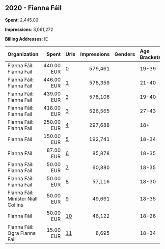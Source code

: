 ## 2020 - Fianna Fáil 
**Spent**: 2,445.00

**Impressions**: 3,061,272

**Billing Addresses**: IE

|Organization|Spent|Urls|Impressions|Genders|Age Brackets|Country Codes|
|:---|---:|:---|---:|:---|:---|:---|
|Fianna Fáil: Fianna Fail|440.00 EUR|[0](https://www.snap.com/political-ads/asset/85eda563900c38977640309ee01da0682689815ea2eaccff540b719bf1ef2dea?mediaType=mp4)|579,461||19-39|ireland|
|Fianna Fáil: Fianna Fail|446.00 EUR|[1](https://www.snap.com/political-ads/asset/0a078681539c42535c9e528de20b9993031c1a6addc63d13ceb4f913153aa460?mediaType=mp4)|578,359||21-40|ireland|
|Fianna Fáil: Fianna Fail|439.00 EUR|[2](https://www.snap.com/political-ads/asset/54c6a14af3dc97514aba613bfbfdc200882d6b358addb0458327a07ba126c678?mediaType=mp4)|578,106||19-40|ireland|
|Fianna Fáil: Fianna Fail|418.00 EUR|[3](https://www.snap.com/political-ads/asset/078d4615b78278f0b9af90771e2baf6c3ea2e6e1db8b36bb16db9e02e32a3daa?mediaType=mp4)|526,565||27-43|ireland|
|Fianna Fáil: Fianna Fail|250.00 EUR|[4](https://www.snap.com/political-ads/asset/1ed04855ae9cd8df7460ab25cea9bc159e646d732cfb945be5dc7a8fa6112619?mediaType=mp4)|297,688||18+|ireland|
|Fianna Fáil|150.00 EUR|[5](https://www.snap.com/political-ads/asset/839ae2ec2347e35f561b687645b841b673c000ef723fa0885115567a38f17874?mediaType=mp4)|192,741||18-34|ireland|
|Fianna Fáil|87.00 EUR|[6](https://www.snap.com/political-ads/asset/3e2c6a052c0d1b1adcde8f0d1e2294e5f4137b6bf2db68a2d199cf0be78f2b57?mediaType=mp4)|85,878||18-35|ireland|
|Fianna Fáil: Fianna Fail|50.00 EUR|[7](https://www.snap.com/political-ads/asset/33e8c4cfc00b024f59b7169bdf5eb8d200faafd8e7256ab9d0620767a10d268c?mediaType=mp4)|60,880||18-35|ireland|
|Fianna Fáil: Fianna Fail|50.00 EUR|[8](https://www.snap.com/political-ads/asset/745d7ec95c7e69c85771cb32d4ce03a27b3d92abf9bbc8122eac3ea3306ec9ef?mediaType=mp4)|57,116||18-30|ireland|
|Fianna Fáil: Minister Niall Collins|50.00 EUR|[9](https://www.snap.com/political-ads/asset/c1ec874b36ac83ff9bf3da692c3c951c1b207269a90245b56931e8fa66938adb?mediaType=mp4)|49,661||18-35|ireland|
|Fianna Fáil|50.00 EUR|[10](https://www.snap.com/political-ads/asset/4f043403de6af68c4cd91d04bae966156952fca9281658e40a7d141d3f50737e?mediaType=mp4)|46,122||18-26|ireland|
|Fianna Fáil: Ogra Fianna Fail|15.00 EUR|[11](https://www.snap.com/political-ads/asset/365e26a7754b1e1b01a7478f9c077199d5e4cc5d9ce6f271eedb13798d5a950e?mediaType=mp4)|8,695||18-34|ireland|
